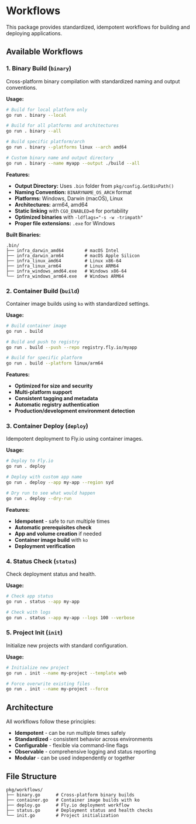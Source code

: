 # Workflows

This package provides standardized, idempotent workflows for building and deploying applications.

## Available Workflows

### 1. Binary Build (`binary`)

Cross-platform binary compilation with standardized naming and output conventions.

**Usage:**
```bash
# Build for local platform only
go run . binary --local

# Build for all platforms and architectures
go run . binary --all

# Build specific platform/arch
go run . binary --platforms linux --arch amd64

# Custom binary name and output directory
go run . binary --name myapp --output ./build --all
```

**Features:**
- **Output Directory:** Uses `.bin` folder from `pkg/config.GetBinPath()`
- **Naming Convention:** `BINARYNAME_OS_ARCH` format
- **Platforms:** Windows, Darwin (macOS), Linux
- **Architectures:** arm64, amd64
- **Static linking** with `CGO_ENABLED=0` for portability
- **Optimized binaries** with `-ldflags="-s -w -trimpath"`
- **Proper file extensions:** `.exe` for Windows

**Built Binaries:**
```
.bin/
├── infra_darwin_amd64        # macOS Intel
├── infra_darwin_arm64        # macOS Apple Silicon
├── infra_linux_amd64         # Linux x86-64
├── infra_linux_arm64         # Linux ARM64
├── infra_windows_amd64.exe   # Windows x86-64
└── infra_windows_arm64.exe   # Windows ARM64
```

### 2. Container Build (`build`)

Container image builds using `ko` with standardized settings.

**Usage:**
```bash
# Build container image
go run . build

# Build and push to registry
go run . build --push --repo registry.fly.io/myapp

# Build for specific platform
go run . build --platform linux/arm64
```

**Features:**
- **Optimized for size and security**
- **Multi-platform support**
- **Consistent tagging and metadata**
- **Automatic registry authentication**
- **Production/development environment detection**

### 3. Container Deploy (`deploy`)

Idempotent deployment to Fly.io using container images.

**Usage:**
```bash
# Deploy to Fly.io
go run . deploy

# Deploy with custom app name
go run . deploy --app my-app --region syd

# Dry run to see what would happen
go run . deploy --dry-run
```

**Features:**
- **Idempotent** - safe to run multiple times
- **Automatic prerequisites check**
- **App and volume creation** if needed
- **Container image build** with `ko`
- **Deployment verification**

### 4. Status Check (`status`)

Check deployment status and health.

**Usage:**
```bash
# Check app status
go run . status --app my-app

# Check with logs
go run . status --app my-app --logs 100 --verbose
```

### 5. Project Init (`init`)

Initialize new projects with standard configuration.

**Usage:**
```bash
# Initialize new project
go run . init --name my-project --template web

# Force overwrite existing files
go run . init --name my-project --force
```

## Architecture

All workflows follow these principles:

- **Idempotent** - can be run multiple times safely
- **Standardized** - consistent behavior across environments
- **Configurable** - flexible via command-line flags
- **Observable** - comprehensive logging and status reporting
- **Modular** - can be used independently or together

## File Structure

```
pkg/workflows/
├── binary.go      # Cross-platform binary builds
├── container.go   # Container image builds with ko
├── deploy.go      # Fly.io deployment workflow
├── status.go      # Deployment status and health checks
└── init.go        # Project initialization
```